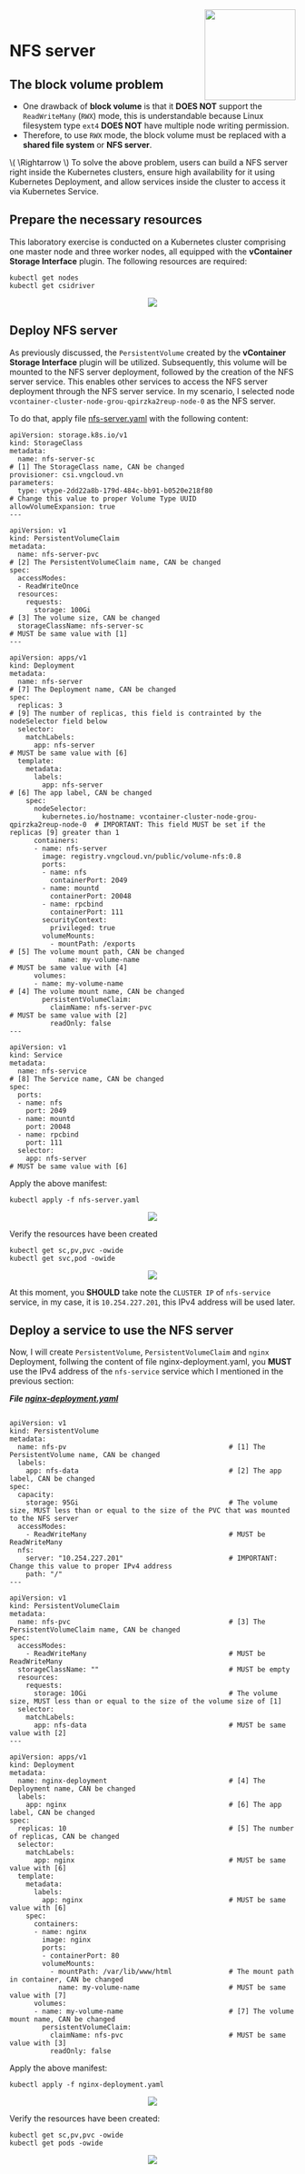 <div style="float: right;"><img src="../../../images/01.png" width="160px" /></div><br>

# NFS server
## The block volume problem
- One drawback of **block volume** is that it **DOES NOT** support the `ReadWriteMany` (`RWX`) mode, this is understandable because Linux filesystem type `ext4` **DOES NOT** have multiple node writing permission.
- Therefore, to use `RWX` mode, the block volume must be replaced with a **shared file system** or **NFS server**.

\\( \Rightarrow \\) To solve the above problem, users can build a NFS server right inside the Kubernetes clusters, ensure high availability for it using Kubernetes Deployment, and allow services inside the cluster to access it via Kubernetes Service.

## Prepare the necessary resources
This laboratory exercise is conducted on a Kubernetes cluster comprising one master node and three worker nodes, all equipped with the **vContainer Storage Interface** plugin. The following resources are required:
```bash=
kubectl get nodes
kubectl get csidriver
```

<center>

  ![](./../../../images/26.1.png)

</center>

## Deploy NFS server
As previously discussed, the `PersistentVolume` created by the **vContainer Storage Interface** plugin will be utilized. Subsequently, this volume will be mounted to the NFS server deployment, followed by the creation of the NFS server service. This enables other services to access the NFS server deployment through the NFS server service. In my scenario, I selected node `vcontainer-cluster-node-grou-qpirzka2reup-node-0` as the NFS server.

To do that, apply file [nfs-server.yaml](https://raw.githubusercontent.com/vngcloud/vcontainer-helm-infra-documentation/main/manifests/nfs-server/nfs-server.yaml) with the following content:
```yaml=
apiVersion: storage.k8s.io/v1
kind: StorageClass
metadata:
  name: nfs-server-sc                                                             # [1] The StorageClass name, CAN be changed
provisioner: csi.vngcloud.vn
parameters:
  type: vtype-2dd22a8b-179d-484c-bb91-b0520e218f80                                # Change this value to proper Volume Type UUID
allowVolumeExpansion: true
---

apiVersion: v1
kind: PersistentVolumeClaim
metadata:
  name: nfs-server-pvc                                                            # [2] The PersistentVolumeClaim name, CAN be changed
spec:
  accessModes:
  - ReadWriteOnce
  resources:
    requests:
      storage: 100Gi                                                              # [3] The volume size, CAN be changed
  storageClassName: nfs-server-sc                                                 # MUST be same value with [1]
---

apiVersion: apps/v1
kind: Deployment
metadata:
  name: nfs-server                                                                # [7] The Deployment name, CAN be changed
spec:
  replicas: 3                                                                     # [9] The number of replicas, this field is contrainted by the nodeSelector field below
  selector:
    matchLabels:
      app: nfs-server                                                             # MUST be same value with [6]
  template:
    metadata:
      labels:
        app: nfs-server                                                           # [6] The app label, CAN be changed
    spec:
      nodeSelector:
        kubernetes.io/hostname: vcontainer-cluster-node-grou-qpirzka2reup-node-0  # IMPORTANT: This field MUST be set if the replicas [9] greater than 1
      containers:
      - name: nfs-server
        image: registry.vngcloud.vn/public/volume-nfs:0.8
        ports:
        - name: nfs
          containerPort: 2049
        - name: mountd
          containerPort: 20048
        - name: rpcbind
          containerPort: 111
        securityContext:
          privileged: true
        volumeMounts:
          - mountPath: /exports                                                   # [5] The volume mount path, CAN be changed
            name: my-volume-name                                                  # MUST be same value with [4]
      volumes:
      - name: my-volume-name                                                      # [4] The volume mount name, CAN be changed
        persistentVolumeClaim:
          claimName: nfs-server-pvc                                               # MUST be same value with [2]
          readOnly: false
---

apiVersion: v1
kind: Service
metadata:
  name: nfs-service                                                               # [8] The Service name, CAN be changed
spec:
  ports:
  - name: nfs
    port: 2049
  - name: mountd
    port: 20048
  - name: rpcbind
    port: 111
  selector:
    app: nfs-server                                                               # MUST be same value with [6]
```

Apply the above manifest:
```bash=
kubectl apply -f nfs-server.yaml
```

<center>

  ![](./../../../images/27.png)

</center>

Verify the resources have been created
```bash=
kubectl get sc,pv,pvc -owide
kubectl get svc,pod -owide
```

<center>

  ![](./../../../images/28.1.png)

</center>

At this moment, you **SHOULD** take note the `CLUSTER IP` of `nfs-service` service, in my case, it is `10.254.227.201`, this IPv4 address will be used later.

## Deploy a service to use the NFS server
Now, I will create `PersistentVolume`, `PersistentVolumeClaim` and `nginx` Deployment, follwing the content of file nginx-deployment.yaml, you **MUST** use the IPv4 address of the `nfs-service` service which I mentioned in the previous section:

***File [nginx-deployment.yaml](https://raw.githubusercontent.com/vngcloud/vcontainer-helm-infra-documentation/main/manifests/nfs-server/nginx-deployment.yaml)***
```yaml=

apiVersion: v1
kind: PersistentVolume
metadata:
  name: nfs-pv                                        # [1] The PersistentVolume name, CAN be changed
  labels:
    app: nfs-data                                     # [2] The app label, CAN be changed
spec:
  capacity:
    storage: 95Gi                                     # The volume size, MUST less than or equal to the size of the PVC that was mounted to the NFS server
  accessModes:
    - ReadWriteMany                                   # MUST be ReadWriteMany
  nfs:
    server: "10.254.227.201"                          # IMPORTANT: Change this value to proper IPv4 address
    path: "/"
---

apiVersion: v1
kind: PersistentVolumeClaim
metadata:
  name: nfs-pvc                                       # [3] The PersistentVolumeClaim name, CAN be changed
spec:
  accessModes:
    - ReadWriteMany                                   # MUST be ReadWriteMany
  storageClassName: ""                                # MUST be empty
  resources:
    requests:
      storage: 10Gi                                   # The volume size, MUST less than or equal to the size of the volume size of [1]
  selector:
    matchLabels:
      app: nfs-data                                   # MUST be same value with [2]
---

apiVersion: apps/v1
kind: Deployment
metadata:
  name: nginx-deployment                              # [4] The Deployment name, CAN be changed
  labels:
    app: nginx                                        # [6] The app label, CAN be changed
spec:
  replicas: 10                                        # [5] The number of replicas, CAN be changed
  selector:
    matchLabels:
      app: nginx                                      # MUST be same value with [6]
  template:
    metadata:
      labels:
        app: nginx                                    # MUST be same value with [6]
    spec:
      containers:
      - name: nginx
        image: nginx
        ports:
        - containerPort: 80
        volumeMounts:
          - mountPath: /var/lib/www/html              # The mount path in container, CAN be changed
            name: my-volume-name                      # MUST be same value with [7]
      volumes:
      - name: my-volume-name                          # [7] The volume mount name, CAN be changed
        persistentVolumeClaim:
          claimName: nfs-pvc                          # MUST be same value with [3]
          readOnly: false
```

Apply the above manifest:
```bash=
kubectl apply -f nginx-deployment.yaml
```

<center>

  ![](./../../../images/29.png)

</center>

Verify the resources have been created:

```bash=
kubectl get sc,pv,pvc -owide
kubectl get pods -owide
```

<center>

  ![](./../../../images/30.png)

</center>
